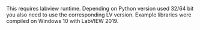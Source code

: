 This requires labview runtime.
Depending on Python version used 32/64 bit you also need to use the corresponding LV version.
Example libraries were compiled on Windows 10 with LabVIEW 2019.
